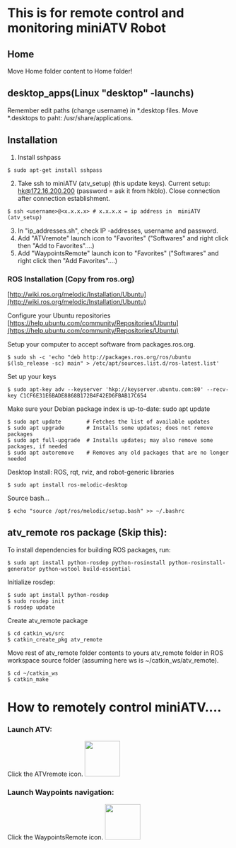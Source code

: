 # This is for remote control and monitoring miniATV Robot

## Home
Move Home folder content to Home folder!

## desktop_apps(Linux "desktop" -launchs)
Remember edit paths (change username) in *.desktop files.
Move *.desktops to paht: /usr/share/applications.

## Installation
1. Install sshpass
```
$ sudo apt-get install sshpass
```
2. Take ssh to miniATV (atv_setup) (this update keys). Current setup: hk@172.16.200.200 (password = ask it from hkblo). Close connection after connection establishment.
```
$ ssh <username>@<x.x.x.x> # x.x.x.x = ip address in  miniATV (atv_setup)
```
3. In "ip_addresses.sh", check IP -addresses, username and password.
4. Add "ATVremote" launch icon to "Favorites" ("Softwares" and right click then "Add to Favorites"....)
5. Add "WaypointsRemote" launch icon to "Favorites" ("Softwares" and right click then "Add Favorites"....)


### ROS Installation (Copy from ros.org)
[http://wiki.ros.org/melodic/Installation/Ubuntu](http://wiki.ros.org/melodic/Installation/Ubuntu)

Configure your Ubuntu repositories
[https://help.ubuntu.com/community/Repositories/Ubuntu](https://help.ubuntu.com/community/Repositories/Ubuntu)

Setup your computer to accept software from packages.ros.org.
```
$ sudo sh -c 'echo "deb http://packages.ros.org/ros/ubuntu $(lsb_release -sc) main" > /etc/apt/sources.list.d/ros-latest.list'
```
Set up your keys
```
$ sudo apt-key adv --keyserver 'hkp://keyserver.ubuntu.com:80' --recv-key C1CF6E31E6BADE8868B172B4F42ED6FBAB17C654
```
Make sure your Debian package index is up-to-date:
sudo apt update
```
$ sudo apt update        # Fetches the list of available updates
$ sudo apt upgrade       # Installs some updates; does not remove packages
$ sudo apt full-upgrade  # Installs updates; may also remove some packages, if needed
$ sudo apt autoremove    # Removes any old packages that are no longer needed
```

Desktop Install: ROS, rqt, rviz, and robot-generic libraries
```
$ sudo apt install ros-melodic-desktop
```
Source bash...
```
$ echo "source /opt/ros/melodic/setup.bash" >> ~/.bashrc
```

## atv_remote ros package (Skip this):
To install dependencies for building ROS packages, run:
```
$ sudo apt install python-rosdep python-rosinstall python-rosinstall-generator python-wstool build-essential
```
Initialize rosdep:
```
$ sudo apt install python-rosdep
$ sudo rosdep init
$ rosdep update
```
Create atv_remote package
```
$ cd catkin_ws/src
$ catkin_create_pkg atv_remote
```
Move rest of atv_remote folder contents to yours atv_remote folder in ROS workspace source folder (assuming here ws is ~/catkin_ws/atv_remote).
```
$ cd ~/catkin_ws
$ catkin_make
```
# How to remotely control miniATV....

### Launch ATV:
Click the ATVremote icon. <img src="https://user-images.githubusercontent.com/90048225/133504302-29b554fb-10eb-4bc9-a2b2-1b9463db9e3a.png" width="80" height="80">

### Launch Waypoints navigation:
Click the WaypointsRemote icon. <img src="https://user-images.githubusercontent.com/90048225/133504339-196b28fc-0f99-4c89-acb5-9ee2cd2886a5.png" width="80" height="80">
